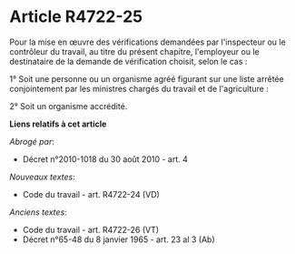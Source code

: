 # Article R4722-25

Pour la mise en œuvre des vérifications demandées par l'inspecteur ou le contrôleur du travail, au titre du présent chapitre,
l'employeur ou le destinataire de la demande de vérification choisit, selon le cas :

1° Soit une personne ou un organisme agréé figurant sur une liste arrêtée conjointement par les ministres chargés du travail
et de l'agriculture :

2° Soit un organisme accrédité.

**Liens relatifs à cet article**

_Abrogé par_:

  - Décret n°2010-1018 du 30 août 2010 - art. 4

_Nouveaux textes_:

  - Code du travail - art. R4722-24 (VD)

_Anciens textes_:

  - Code du travail - art. R4722-26 (VT)
  - Décret n°65-48 du 8 janvier 1965 - art. 23 al 3 (Ab)
